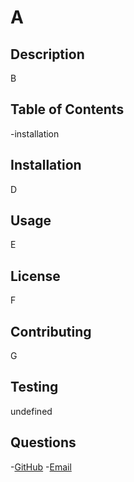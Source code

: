 
  # A

  ## Description
  B

  ## Table of Contents
  -installation

  ## Installation
  D

  ## Usage
  E

  ## License
  F

  ## Contributing
  G

  ## Testing
  undefined

  ## Questions
  -[GitHub](https://github.com/J)
  -[Email](I)
